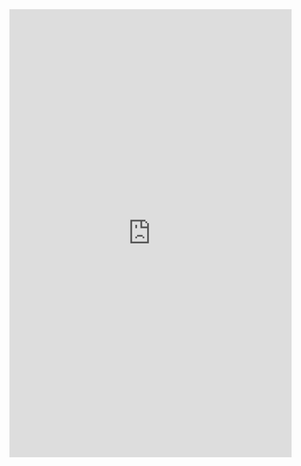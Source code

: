 <iframe class="repl" width="100%" height="800px" frameborder="0" src="https://repl.it/@azablan/vowelShift?lite=true"></iframe>
